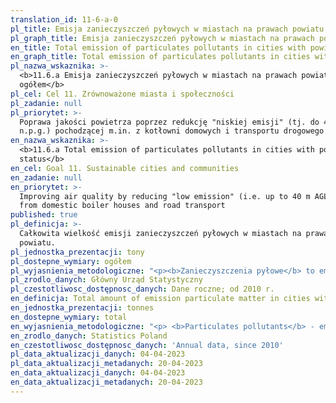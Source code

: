 ```yaml
---
translation_id: 11-6-a-0
pl_title: Emisja zanieczyszczeń pyłowych w miastach na prawach powiatu ogółem
pl_graph_title: Emisja zanieczyszczeń pyłowych w miastach na prawach powiatu ogółem
en_title: Total emission of particulates pollutants in cities with powiat status
en_graph_title: Total emission of particulates pollutants in cities with powiat status
pl_nazwa_wskaznika: >-
  <b>11.6.a Emisja zanieczyszczeń pyłowych w miastach na prawach powiatu
  ogółem</b>
pl_cel: Cel 11. Zrównoważone miasta i społeczności
pl_zadanie: null
pl_priorytet: >-
  Poprawa jakości powietrza poprzez redukcję "niskiej emisji" (tj. do 40 m
  n.p.g.) pochodzącej m.in. z kotłowni domowych i transportu drogowego
en_nazwa_wskaznika: >-
  <b>11.6.a Total emission of particulates pollutants in cities with powiat
  status</b>
en_cel: Goal 11. Sustainable cities and communities
en_zadanie: null
en_priorytet: >-
  Improving air quality by reducing "low emission" (i.e. up to 40 m AGL ) i.a.
  from domestic boiler houses and road transport
published: true
pl_definicja: >-
  Całkowita wielkość emisji zanieczyszczeń pyłowych w miastach na prawach
  powiatu.
pl_jednostka_prezentacji: tony
pl_dostepne_wymiary: ogółem
pl_wyjasnienia_metodologiczne: "<p><b>Zanieczyszczenia pyłowe</b> to emisja do atmosfery stałych cząstek o rozdrobnieniu makroskopowym i koloidalnym, których stężenie przekracza średnią zawartość tych substancji w powietrzu czystym, negatywnie oddziałując na zdrowie człowieka oraz na stan i jakość środowiska.</p> <p>Zanieczyszczenia pyłowe dzieli się w zależności od wymiarów ziaren na:</p> <p>•\tpyły o rozdrobnieniu makroskopowym o wymiarach ziaren od 1 do 1000 ľm</p> <p>•\toraz pyły o rozdrobnieniu koloidalnym o wymiarach ziaren od 0,001 do 1 ľm.</p> <p>W zależności od źródła pochodzenia pyłu lub formy jego występowania stosuje się podział na:</p> <p>•\tpyły dyspersyjne, tzn. powstałe wskutek mechanicznego rozdrabniania ciał stałych (np. pył węglowy przy kruszeniu i mieleniu węgla w zakładach energetycznych)</p> <p>•\toraz pyły kondensacyjne, powstałe w wyniku skraplania się i zestalania par różnych substancji chemicznych (np. sadza), występujące tylko w klasie o rozdrobnieniu koloidalnym.</p> <p>Powstawanie zanieczyszczeń pyłowych wiąże się nierozerwalnie ze wszystkimi procesami produkcyjnymi i procesami spalania. Szczególnie duże ilości pyłów powstają przy spalaniu paliw stałych.</p>"
pl_zrodlo_danych: Główny Urząd Statystyczny
pl_czestotliwosc_dostępnosc_danych: Dane roczne; od 2010 r.
en_definicja: Total amount of emission particulate matter in cities with poviat status.
en_jednostka_prezentacji: tonnes
en_dostepne_wymiary: total
en_wyjasnienia_metodologiczne: "<p> <b>Particulates pollutants</b> - emission into the atmosphere particulate fragmentation macroscopic and colloidal whose concentration exceeds the average content of these substances in the clean air, negatively impacting on human health and the condition and quality of the environment.</p> <p>They are divided according to particulates grain sizes into the following classes:</p> <p>•\tparticulates of macroscopic dispersion of the grain from 1 to 1000 µm;</p> <p>•\tparticulates of colloidal dispersion of the grain from 0.001 to 1 µm.</p> <p>Depending on the origin of particulates and fits form, the following division has been assumed:</p> <p>•\tdispersive particulates, formed in result of mechanical dispersion of solids (e.g. coal dust during coal crushing and grinding in power stations);</p> <p>•\tcondensation particulates, formed in result of condensation and consolidation of vapour of various chemical substances (e.g. soot), general present only in colloidal break-up class.</p> <p>The formation of particulates pollutants is inseparably connected with all the production processes and combustion processes. A large amount of particulates pollutants is particularly produced during combustion of solid fuel.</p>"
en_zrodlo_danych: Statistics Poland
en_czestotliwosc_dostępnosc_danych: 'Annual data, since 2010'
pl_data_aktualizacji_danych: 04-04-2023
pl_data_aktualizacji_metadanych: 20-04-2023
en_data_aktualizacji_danych: 04-04-2023
en_data_aktualizacji_metadanych: 20-04-2023
---
```

